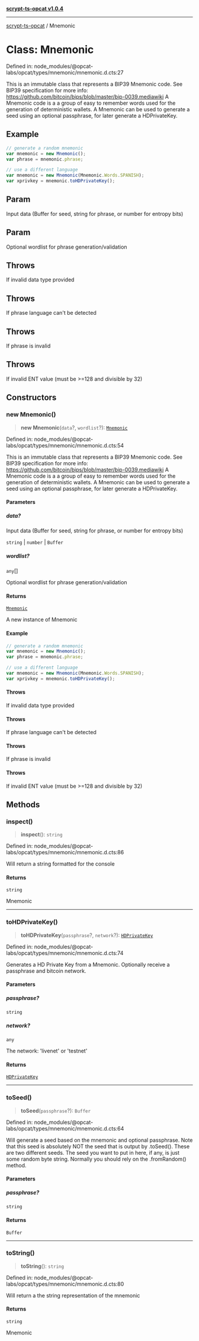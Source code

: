 [**scrypt-ts-opcat v1.0.4**](../README.md)

***

[scrypt-ts-opcat](../README.md) / Mnemonic

# Class: Mnemonic

Defined in: node\_modules/@opcat-labs/opcat/types/mnemonic/mnemonic.d.cts:27

This is an immutable class that represents a BIP39 Mnemonic code.
See BIP39 specification for more info: https://github.com/bitcoin/bips/blob/master/bip-0039.mediawiki
A Mnemonic code is a a group of easy to remember words used for the generation
of deterministic wallets. A Mnemonic can be used to generate a seed using
an optional passphrase, for later generate a HDPrivateKey.

## Example

```ts
// generate a random mnemonic
var mnemonic = new Mnemonic();
var phrase = mnemonic.phrase;

// use a different language
var mnemonic = new Mnemonic(Mnemonic.Words.SPANISH);
var xprivkey = mnemonic.toHDPrivateKey();
```

## Param

Input data (Buffer for seed, string for phrase, or number for entropy bits)

## Param

Optional wordlist for phrase generation/validation

## Throws

If invalid data type provided

## Throws

If phrase language can't be detected

## Throws

If phrase is invalid

## Throws

If invalid ENT value (must be >=128 and divisible by 32)

## Constructors

### new Mnemonic()

> **new Mnemonic**(`data`?, `wordlist`?): [`Mnemonic`](Mnemonic.md)

Defined in: node\_modules/@opcat-labs/opcat/types/mnemonic/mnemonic.d.cts:54

This is an immutable class that represents a BIP39 Mnemonic code.
See BIP39 specification for more info: https://github.com/bitcoin/bips/blob/master/bip-0039.mediawiki
A Mnemonic code is a a group of easy to remember words used for the generation
of deterministic wallets. A Mnemonic can be used to generate a seed using
an optional passphrase, for later generate a HDPrivateKey.

#### Parameters

##### data?

Input data (Buffer for seed, string for phrase, or number for entropy bits)

`string` | `number` | `Buffer`

##### wordlist?

`any`[]

Optional wordlist for phrase generation/validation

#### Returns

[`Mnemonic`](Mnemonic.md)

A new instance of Mnemonic

#### Example

```ts
// generate a random mnemonic
var mnemonic = new Mnemonic();
var phrase = mnemonic.phrase;

// use a different language
var mnemonic = new Mnemonic(Mnemonic.Words.SPANISH);
var xprivkey = mnemonic.toHDPrivateKey();
```

#### Throws

If invalid data type provided

#### Throws

If phrase language can't be detected

#### Throws

If phrase is invalid

#### Throws

If invalid ENT value (must be >=128 and divisible by 32)

## Methods

### inspect()

> **inspect**(): `string`

Defined in: node\_modules/@opcat-labs/opcat/types/mnemonic/mnemonic.d.cts:86

Will return a string formatted for the console

#### Returns

`string`

Mnemonic

***

### toHDPrivateKey()

> **toHDPrivateKey**(`passphrase`?, `network`?): [`HDPrivateKey`](HDPrivateKey.md)

Defined in: node\_modules/@opcat-labs/opcat/types/mnemonic/mnemonic.d.cts:74

Generates a HD Private Key from a Mnemonic.
Optionally receive a passphrase and bitcoin network.

#### Parameters

##### passphrase?

`string`

##### network?

`any`

The network: 'livenet' or 'testnet'

#### Returns

[`HDPrivateKey`](HDPrivateKey.md)

***

### toSeed()

> **toSeed**(`passphrase`?): `Buffer`

Defined in: node\_modules/@opcat-labs/opcat/types/mnemonic/mnemonic.d.cts:64

Will generate a seed based on the mnemonic and optional passphrase. Note that
this seed is absolutely NOT the seed that is output by .toSeed(). These are
two different seeds. The seed you want to put in here, if any, is just some
random byte string. Normally you should rely on the .fromRandom() method.

#### Parameters

##### passphrase?

`string`

#### Returns

`Buffer`

***

### toString()

> **toString**(): `string`

Defined in: node\_modules/@opcat-labs/opcat/types/mnemonic/mnemonic.d.cts:80

Will return a the string representation of the mnemonic

#### Returns

`string`

Mnemonic
